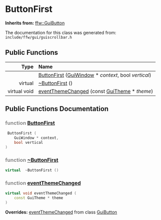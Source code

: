 ButtonFirst
===================================


**Inherits from:** [ffw::GuiButton](ffw_GuiButton.html)

The documentation for this class was generated from: `include/ffw/gui/guiscrollbar.h`



## Public Functions

| Type | Name |
| -------: | :------- |
|   | [ButtonFirst](#13c9af3f) ([GuiWindow](ffw_GuiWindow.html) * _context_, bool _vertical_)  |
|  virtual  | [~ButtonFirst](#1ebf9dd3) ()  |
|  virtual void | [eventThemeChanged](#688e55ed) (const [GuiTheme](ffw_GuiTheme.html) * _theme_)  |


## Public Functions Documentation

### <span style="opacity:0.5;">function</span> <a id="13c9af3f" href="#13c9af3f">ButtonFirst</a>

```cpp
 ButtonFirst (
    GuiWindow * context,
    bool vertical
) 
```



### <span style="opacity:0.5;">function</span> <a id="1ebf9dd3" href="#1ebf9dd3">~ButtonFirst</a>

```cpp
virtual  ~ButtonFirst () 
```



### <span style="opacity:0.5;">function</span> <a id="688e55ed" href="#688e55ed">eventThemeChanged</a>

```cpp
virtual void eventThemeChanged (
    const GuiTheme * theme
) 
```



**Overrides:** [eventThemeChanged](/doc/ffw_GuiButton.md#e9b0ba14) from class [GuiButton](/doc/ffw_GuiButton.md)



